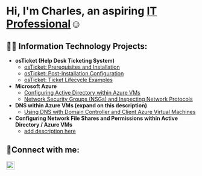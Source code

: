 <h1>Hi, I'm Charles, an aspiring <a href="https://www.linkedin.com/in/charlesadair/">IT Professional</a>☺</h1>

<h2>👨‍💻 Information Technology Projects:</h2>

- <b>osTicket (Help Desk Ticketing System)</b>
  - [osTicket: Prerequisites and Installation](https://github.com/adaircharles/osticket-prereqs)
  - [osTicket: Post-Installation Configuration](https://github.com/adaircharles/post-install-config)
  - [osTicket: Ticket Lifecycle Examples](https://github.com/adaircharles/ticket-lifecycle)
- <b>Microsoft Azure</b>
  - [Configuring Active Directory within Azure VMs](https://github.com/adaircharles/configure-ad)
  - [Network Security Groups (NSGs) and Inspecting Network Protocols](https://github.com/adaircharles/azure-network-protocols)
-  <b>DNS within Azure VMs (expand on this description)</b>
    - [Using DNS with Domain Controller and Client Azure Virtual Machines](https://github.com/adaircharles/dns-testing)
-   <b> Configuring Network File Shares and Permissions within Active Directory / Azure VMs </b>
    - [add description here](https://github.com/adaircharles/nfs-permissions)
<h2>🤳Connect with me:</h2>

[<img align="left" alt="Josh | LinkedIn" width="22px" src="https://cdn.jsdelivr.net/npm/simple-icons@v3/icons/linkedin.svg" />][linkedin]

[linkedin]: https://linkedin.com/in/charlesadair
